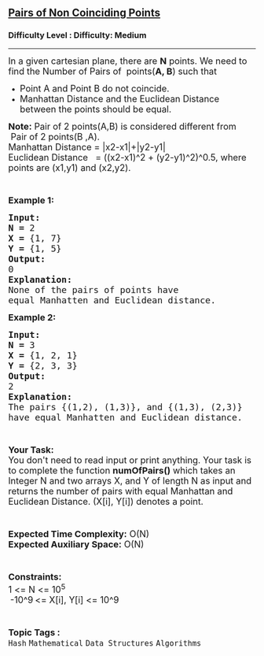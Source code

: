 <h2><a href="https://www.geeksforgeeks.org/problems/pairs-of-non-coinciding-points4141/1?page=1&category=Hash&difficulty=Medium&status=unsolved&sortBy=submissions">Pairs of Non Coinciding Points</a></h2><h3>Difficulty Level : Difficulty: Medium</h3><hr><div class="problems_problem_content__Xm_eO"><p><span style="font-size:18px">In a given cartesian plane, there are <strong>N</strong> points. We need to find the Number of Pairs of &nbsp;points(<strong>A, B</strong>) such that</span></p>

<ul>
	<li><span style="font-size:18px">Point A and Point B do not coincide.</span></li>
	<li><span style="font-size:18px">Manhattan Distance&nbsp;and the Euclidean Distance between the points should be equal.</span></li>
</ul>

<p><span style="font-size:18px"><strong>Note:</strong> Pair of 2 points(A,B) is considered different from &nbsp;Pair of 2 points(B ,A).<br>
Manhattan Distance = |x2-x1|+|y2-y1|</span><br>
<span style="font-size:18px">Euclidean Distance &nbsp; = ((x2-x1)^2 + (y2-y1)^2)^0.5, where points are (x1,y1) and (x2,y2).</span></p>

<p>&nbsp;</p>

<p><span style="font-size:18px"><strong>Example 1:</strong></span></p>

<pre><span style="font-size:18px"><strong>Input:</strong></span>
<span style="font-size:18px"><strong>N = </strong></span><span style="font-size:18px">2</span>
<span style="font-size:18px"><strong>X = </strong>{1, 7}</span>
<span style="font-size:18px"><strong>Y = </strong>{1, 5}</span>
<span style="font-size:18px"><strong>Output:</strong></span>
<span style="font-size:18px">0</span>
<span style="font-size:18px"><strong>Explanation:</strong></span>
<span style="font-size:18px">None of the pairs of points have
equal Manhatten and Euclidean distance.</span></pre>

<p><span style="font-size:18px"><strong>Example 2:</strong></span></p>

<pre><span style="font-size:18px"><strong>Input:</strong></span>
<span style="font-size:18px"><strong>N = </strong></span><span style="font-size:18px">3</span>
<span style="font-size:18px"><strong>X = </strong>{1, 2, 1}</span>
<span style="font-size:18px"><strong>Y = </strong>{2, 3, 3}</span>
<span style="font-size:18px"><strong>Output:</strong></span>
<span style="font-size:18px">2</span>
<span style="font-size:18px"><strong>Explanation:</strong></span>
<span style="font-size:18px">The pairs {(1,2), (1,3)}, and {(1,3), (2,3)}
have equal Manhatten and Euclidean distance.</span></pre>

<p>&nbsp;</p>

<p><span style="font-size:18px"><strong>Your Task:</strong><br>
You don't need to read input or print anything. Your task is to complete the function <strong>numOfPairs()</strong> which takes an Integer N and two arrays X, and Y of length N as input and returns the number of pairs with equal Manhattan and Euclidean Distance. (X[i], Y[i]) denotes a point.</span></p>

<p>&nbsp;</p>

<p><span style="font-size:18px"><strong>Expected Time Complexity:</strong> O(N)<br>
<strong>Expected Auxiliary Space:</strong> O(N)</span></p>

<p>&nbsp;</p>

<p><span style="font-size:18px"><strong>Constraints:</strong></span><br>
<span style="font-size:18px">1 &lt;= N &lt;= 10<sup>5</sup></span><br>
&nbsp;<span style="font-size:18px">-10^9</span> <span style="font-size:18px">&lt;= X[i], Y[i] &lt;= 10^9</span></p>
</div><br><p><span style=font-size:18px><strong>Topic Tags : </strong><br><code>Hash</code>&nbsp;<code>Mathematical</code>&nbsp;<code>Data Structures</code>&nbsp;<code>Algorithms</code>&nbsp;